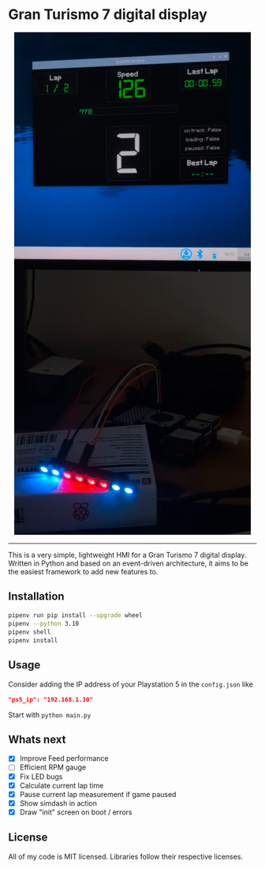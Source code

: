 # Gran Turismo 7 digital display
<div align="center">

<picture>
<img width=480px src="https://raw.githubusercontent.com/chrshdl/gt7-simdash/master/gt7-simdash.png" />
</picture>

</div>

---

This is a very simple, lightweight HMI for a Gran Turismo 7 digital display. Written in Python and based on an event-driven architecture, it aims to be the easiest framework to add new features to.

## Installation

```sh
pipenv run pip install --upgrade wheel
pipenv --python 3.10
pipenv shell
pipenv install
```
## Usage

Consider adding the IP address of your Playstation 5 in the `config.json` like

```json
"ps5_ip": "192.168.1.30"
```
Start with `python main.py`

## Whats next

- [x] Improve Feed performance
- [ ] Efficient RPM gauge
- [x] Fix LED bugs
- [x] Calculate current lap time
- [x] Pause current lap measurement if game paused
- [x] Show simdash in action
- [x] Draw "init" screen on boot / errors

## License
All of my code is MIT licensed. Libraries follow their respective licenses.
